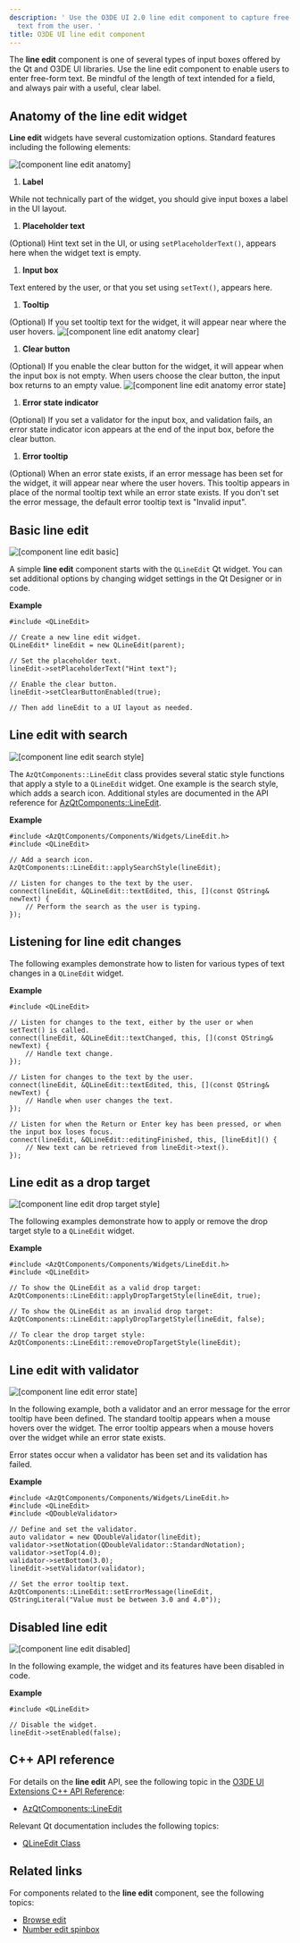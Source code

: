 ```yaml
---
description: ' Use the O3DE UI 2.0 line edit component to capture free-form
  text from the user. '
title: O3DE UI line edit component
---
```


The **line edit** component is one of several types of input boxes offered by the Qt and O3DE UI libraries\. Use the line edit component to enable users to enter free\-form text\. Be mindful of the length of text intended for a field, and always pair with a useful, clear label\.

## Anatomy of the line edit widget<a name="line-edit-anatomy"></a>

 **Line edit** widgets have several customization options\. Standard features including the following elements:

![\[component line edit anatomy\]](/images/tools-ui/component-line-edit-anatomy.png)

1.  **Label**

   While not technically part of the widget, you should give input boxes a label in the UI layout\.

1.  **Placeholder text**

   \(Optional\) Hint text set in the UI, or using `setPlaceholderText()`, appears here when the widget text is empty\.

1.  **Input box**

   Text entered by the user, or that you set using `setText()`, appears here\.

1.  **Tooltip**

   \(Optional\) If you set tooltip text for the widget, it will appear near where the user hovers\.
![\[component line edit anatomy clear\]](/images/tools-ui/component-line-edit-anatomy-clear.png)

1.  **Clear button**

   \(Optional\) If you enable the clear button for the widget, it will appear when the input box is not empty\. When users choose the clear button, the input box returns to an empty value\.
![\[component line edit anatomy error state\]](/images/tools-ui/component-line-edit-anatomy-error-state.png)

1.  **Error state indicator**

   \(Optional\) If you set a validator for the input box, and validation fails, an error state indicator icon appears at the end of the input box, before the clear button\.

1.  **Error tooltip**

   \(Optional\) When an error state exists, if an error message has been set for the widget, it will appear near where the user hovers\. This tooltip appears in place of the normal tooltip text while an error state exists\. If you don't set the error message, the default error tooltip text is "Invalid input"\.

## Basic line edit<a name="line-edit-basic"></a>

![\[component line edit basic\]](/images/tools-ui/component-line-edit-basic.png)

A simple **line edit** component starts with the `QLineEdit` Qt widget\. You can set additional options by changing widget settings in the Qt Designer or in code\.

 **Example**

```
#include <QLineEdit>

// Create a new line edit widget.
QLineEdit* lineEdit = new QLineEdit(parent);

// Set the placeholder text.
lineEdit->setPlaceholderText("Hint text");

// Enable the clear button.
lineEdit->setClearButtonEnabled(true);

// Then add lineEdit to a UI layout as needed.
```

## Line edit with search<a name="line-edit-search-style"></a>

![\[component line edit search style\]](/images/tools-ui/component-line-edit-search-style.png)

The `AzQtComponents::LineEdit` class provides several static style functions that apply a style to a `QLineEdit` widget\. One example is the search style, which adds a search icon\. Additional styles are documented in the API reference for [AzQtComponents::LineEdit](https://d3bqhfbip4ze4a.cloudfront.net/api/ui/class_az_qt_components_1_1_line_edit.html)\.

 **Example**

```
#include <AzQtComponents/Components/Widgets/LineEdit.h>
#include <QLineEdit>

// Add a search icon.
AzQtComponents::LineEdit::applySearchStyle(lineEdit);

// Listen for changes to the text by the user.
connect(lineEdit, &QLineEdit::textEdited, this, [](const QString& newText) {
    // Perform the search as the user is typing.
});
```

## Listening for line edit changes<a name="line-edit-listening-for-changes"></a>

The following examples demonstrate how to listen for various types of text changes in a `QLineEdit` widget\.

 **Example**

```
#include <QLineEdit>

// Listen for changes to the text, either by the user or when setText() is called.
connect(lineEdit, &QLineEdit::textChanged, this, [](const QString& newText) {
    // Handle text change.
});

// Listen for changes to the text by the user.
connect(lineEdit, &QLineEdit::textEdited, this, [](const QString& newText) {
    // Handle when user changes the text.
});

// Listen for when the Return or Enter key has been pressed, or when the input box loses focus.
connect(lineEdit, &QLineEdit::editingFinished, this, [lineEdit]() {
    // New text can be retrieved from lineEdit->text().
});
```

## Line edit as a drop target<a name="line-edit-drop-target"></a>

![\[component line edit drop target style\]](/images/tools-ui/component-line-edit-drop-target-style.png)

The following examples demonstrate how to apply or remove the drop target style to a `QLineEdit` widget\.

 **Example**

```
#include <AzQtComponents/Components/Widgets/LineEdit.h>
#include <QLineEdit>

// To show the QLineEdit as a valid drop target:
AzQtComponents::LineEdit::applyDropTargetStyle(lineEdit, true);

// To show the QLineEdit as an invalid drop target:
AzQtComponents::LineEdit::applyDropTargetStyle(lineEdit, false);

// To clear the drop target style:
AzQtComponents::LineEdit::removeDropTargetStyle(lineEdit);
```

## Line edit with validator<a name="line-edit-validator"></a>

![\[component line edit error state\]](/images/tools-ui/component-line-edit-error-state.png)

In the following example, both a validator and an error message for the error tooltip have been defined\. The standard tooltip appears when a mouse hovers over the widget\. The error tooltip appears when a mouse hovers over the widget while an error state exists\.

Error states occur when a validator has been set and its validation has failed\.

 **Example**

```
#include <AzQtComponents/Components/Widgets/LineEdit.h>
#include <QLineEdit>
#include <QDoubleValidator>

// Define and set the validator.
auto validator = new QDoubleValidator(lineEdit);
validator->setNotation(QDoubleValidator::StandardNotation);
validator->setTop(4.0);
validator->setBottom(3.0);
lineEdit->setValidator(validator);

// Set the error tooltip text.
AzQtComponents::LineEdit::setErrorMessage(lineEdit, QStringLiteral("Value must be between 3.0 and 4.0"));
```

## Disabled line edit<a name="line-edit-disabled"></a>

![\[component line edit disabled\]](/images/tools-ui/component-line-edit-disabled.png)

In the following example, the widget and its features have been disabled in code\.

 **Example**

```
#include <QLineEdit>

// Disable the widget.
lineEdit->setEnabled(false);
```

## C\+\+ API reference<a name="line-edit-api-ref"></a>

For details on the **line edit** API, see the following topic in the [O3DE UI Extensions C\+\+ API Reference](https://d3bqhfbip4ze4a.cloudfront.net/api/ui/namespace_az_qt_components.html):
+  [AzQtComponents::LineEdit](https://d3bqhfbip4ze4a.cloudfront.net/api/ui/class_az_qt_components_1_1_line_edit.html)

Relevant Qt documentation includes the following topics:
+  [QLineEdit Class](https://doc.qt.io/qt-5/qlineedit.html)

## Related links<a name="line-edit-related-links"></a>

For components related to the **line edit** component, see the following topics:
+  [Browse edit](uidev-browse-edit-component.md)
+  [Number edit spinbox](uidev-spinbox-component.md)
